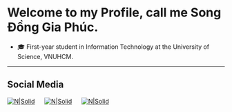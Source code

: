 # Welcome to my Profile, call me Song Đồng Gia Phúc.

- 🎓 First-year student in Information Technology at the University of Science, VNUHCM.

---
## Social Media

[![N|Solid](https://github.com/fusodoya/fusodoya/blob/main/icon/facebook.png)](https://www.facebook.com/songdonggiaphuc) &emsp;
[![N|Solid](https://github.com/fusodoya/fusodoya/blob/main/icon/gmail.png)](mailto:fusodoya@gmail.com) &emsp;
[![N|Solid](https://github.com/fusodoya/fusodoya/blob/main/icon/facebook.png)](https://www.linkedin.com/in/ph%C3%BAc-song-%C4%91%E1%BB%93ng-gia-9123a6272/) &emsp;
